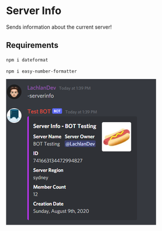 # Server Info
Sends information about the current server!
    
## Requirements
``npm i dateformat``

``npm i easy-number-formatter``

![banner](./content/banner.PNG)
